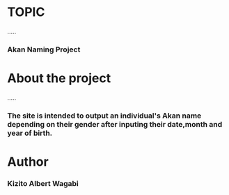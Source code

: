 # TOPIC
.....

### Akan Naming Project

# About the project
.....

### The site is intended to output an individual's Akan name depending on their gender after inputing their date,month and year of birth.

# Author

### Kizito Albert Wagabi